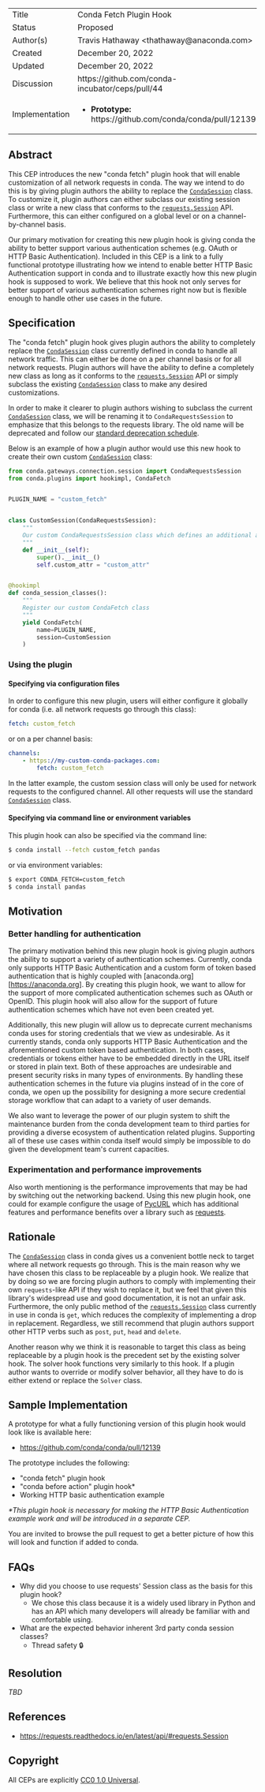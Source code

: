 <table>
    <tr><td> Title </td><td> Conda Fetch Plugin Hook </td>
    <tr><td> Status </td><td> Proposed </td></tr>
    <tr><td> Author(s) </td><td>Travis Hathaway &lt;thathaway@anaconda.com&gt;</td></tr>
    <tr><td> Created </td><td>December 20, 2022</td></tr>
    <tr><td> Updated </td><td>December 20, 2022</td></tr>
    <tr><td> Discussion </td><td>https://github.com/conda-incubator/ceps/pull/44</td></tr>
    <tr>
        <td> Implementation </td>
        <td>
            <ul>
                <li><b>Prototype:</b> https://github.com/conda/conda/pull/12139</li>
            </ul>
        </td>
    </tr>
</table>

[conda-session]: https://github.com/conda/conda/blob/4f2f302688cae358f41e842801f724d5864b4ce7/conda/gateways/connection/session.py#L63
[requests-session]: https://requests.readthedocs.io/en/latest/api/#requests.Session
[python-requests]: https://requests.readthedocs.io/en/latest
[conda-deprecation]: https://github.com/conda-incubator/ceps/blob/main/cep-9.md
[pycurl]: http://pycurl.io

## Abstract

This CEP introduces the new "conda fetch" plugin hook that will enable customization
of all network requests in conda. The way we intend to do this is by
giving plugin authors the ability to replace the [`CondaSession`][conda-session]
class. To customize it, plugin authors can either subclass our existing session 
class or write a new class that conforms to the [`requests.Session`][requests-session] 
API. Furthermore, this can either configured on a global level or on a 
channel-by-channel basis.

Our primary motivation for creating this new plugin hook is giving conda the
ability to better support various authentication schemes (e.g. OAuth or HTTP Basic
Authentication). Included in this CEP is a link to a fully functional prototype
illustrating how we intend to enable better HTTP Basic Authentication support
in conda and to illustrate exactly how this new plugin hook is supposed to work.
We believe that this hook not only serves for better support of various authentication
schemes right now but is flexible enough to handle other use cases in the future.

## Specification

The "conda fetch" plugin hook gives plugin authors the ability to completely replace the
[`CondaSession`][conda-session] class currently defined in conda to handle all network 
traffic. This can either be done on a per channel basis or for all
network requests. Plugin authors will have the ability to define
a completely new class as long as it conforms to the 
[`requests.Session`][requests-session]
API or simply subclass the existing [`CondaSession`][conda-session] class to make any
desired customizations.

In order to make it clearer to plugin authors wishing to subclass
the current [`CondaSession`][conda-session] class, we will be renaming
it to `CondaRequestsSession` to emphasize that this belongs to the
requests library. The old name will be deprecated and follow our
[standard deprecation schedule][conda-deprecation].

Below is an example of how a plugin author would use this new hook
to create their own custom [`CondaSession`][conda-session] class:

```python
from conda.gateways.connection.session import CondaRequestsSession
from conda.plugins import hookimpl, CondaFetch


PLUGIN_NAME = "custom_fetch"


class CustomSession(CondaRequestsSession):
    """
    Our custom CondaRequestsSession class which defines an additional attribute
    """
    def __init__(self):
        super().__init__()
        self.custom_attr = "custom_attr"


@hookimpl
def conda_session_classes(): 
    """
    Register our custom CondaFetch class
    """
    yield CondaFetch(
        name=PLUGIN_NAME, 
        session=CustomSession
    )
```

### Using the plugin

#### Specifying via configuration files

In order to configure this new plugin, users will either configure it
globally for conda (i.e. all network requests go through this class):

```yaml
fetch: custom_fetch
```

or on a per channel basis:

```yaml
channels:
    - https://my-custom-conda-packages.com:
        fetch: custom_fetch
```

In the latter example, the custom session class will only be used for
network requests to the configured channel. All other requests will
use the standard [`CondaSession`][conda-session] class.

#### Specifying via command line or environment variables

This plugin hook can also be specified via the command line:

```bash
$ conda install --fetch custom_fetch pandas
```

or via environment variables:

```bash
$ export CONDA_FETCH=custom_fetch
$ conda install pandas
```

## Motivation

### Better handling for authentication

The primary motivation behind this new plugin hook is
giving plugin authors the ability to support a variety of authentication
schemes. Currently, conda only supports HTTP Basic Authentication
and a custom form of token based authentication that is highly coupled
with [anaconda.org][https://anaconda.org]. By creating this plugin hook,
we want to allow for the support of more complicated authentication schemes
such as OAuth or OpenID. This plugin hook will also allow 
for the support of future authentication schemes which have not even been
created yet.

Additionally, this new plugin will allow us to deprecate current mechanisms
conda uses for storing credentials that we view as undesirable. As it
currently stands, conda only supports HTTP Basic 
Authentication and the aforementioned custom token based authentication.
In both cases, credentials or tokens either have to be embedded directly
in the URL itself or stored in plain text. Both of these approaches are
undesirable and present security risks in many types of environments. By
handling these authentication schemes in the future via plugins instead
of in the core of conda, we open up the possibility for designing a more
secure credential storage workflow that can adapt to a variety of user
demands.

We also want to leverage the power of our plugin system to shift the
maintenance burden from the conda development team to third parties
for providing a diverse ecosystem of authentication related plugins.
Supporting all of these use cases within conda itself would simply
be impossible to do given the development team's current capacities.

### Experimentation and performance improvements

Also worth mentioning is the performance improvements that may be had
by switching out the networking backend. Using this new plugin hook,
one could for example configure the usage of [PycURL][pycurl] which 
has additional features and performance benefits over a library
such as [requests][python-requests].

## Rationale

The [`CondaSession`][conda-session] class in conda gives us a convenient bottle neck to
target where all network requests go through. This is the main reason why 
we have chosen this class to be replaceable by a plugin hook. We realize
that by doing so we are forcing plugin authors to comply with implementing
their own `requests`-like API if they wish to replace it, but we feel that
given this library's widespread use and good documentation, it is not
an unfair ask. Furthermore, the only public method of the 
[`requests.Session`][requests-session] class currently in use in conda is `get`,
which reduces the complexity of implementing a drop in replacement.
Regardless, we still recommend that plugin authors support other HTTP
verbs such as `post`, `put`, `head` and `delete`.

Another reason why we think it is reasonable to target this class
as being replaceable by a plugin hook is the precedent set by the existing
solver hook. The solver hook functions very similarly to this hook.
If a plugin author wants to override or modify solver behavior, all
they have to do is either extend or replace the `Solver` class.

## Sample Implementation

A prototype for what a fully functioning version of this plugin hook
would look like is available here:

- https://github.com/conda/conda/pull/12139

The prototype includes the following:

- "conda fetch" plugin hook
- "conda before action" plugin hook*
- Working HTTP basic authentication example

_*This plugin hook is necessary for making the HTTP Basic Authentication 
example work and will be introduced in a separate CEP._

You are invited to browse the pull request to get a better picture of how
this will look and function if added to conda.

## FAQs

- Why did you choose to use requests' Session class as the basis for this plugin hook?
    - We chose this class because it is a widely used library in Python and has an API which many developers will already be familiar with and comfortable using.
- What are the expected behavior inherent 3rd party conda session classes?
    - Thread safety 🔒


## Resolution

_TBD_

## References

- https://requests.readthedocs.io/en/latest/api/#requests.Session

## Copyright

All CEPs are explicitly [CC0 1.0 Universal](https://creativecommons.org/publicdomain/zero/1.0/).

